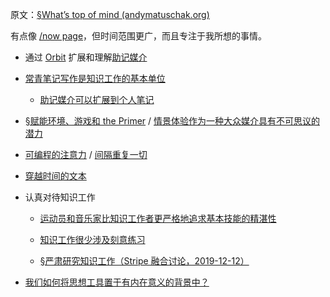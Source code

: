 原文：[§What’s top of mind (andymatuschak.org)](https://notes.andymatuschak.org/zUw5PuD8op9oq8kHvni6sug6eRTNtR9Wqma)

有点像 [/now page](https://sivers.org/nowff)，但时间范围更广，而且专注于我所想的事情。

- 通过 [Orbit](https://notes.andymatuschak.org/z72ioKyd4X48WndtAsfkhnKwsD8o5PaaT384o) 扩展和理解[助记媒介](https://notes.andymatuschak.org/z4rRX3qwSSJRsEkdXKwH2shamgHNeRthrMLiF)

- [常青笔记写作是知识工作的基本单位](https://notes.andymatuschak.org/z3SjnvsB5aR2ddsycyXofbYR7fCxo7RmKW2be)

  - [助记媒介可以扩展到个人笔记](https://notes.andymatuschak.org/z5ARNXtS5VxteskEW91S1yYTgAcLABNXsZuJE)

- [§赋能环境、游戏和 the Primer](https://notes.andymatuschak.org/z244xx3kMf1v8UnkZKUwQBAwBsHLpUgN4YhsG) / [情景体验作为一种大众媒介具有不可思议的潜力](https://notes.andymatuschak.org/z6oXuXLZ7Wq1eBqskyfph2wz9gjohQUKSBFzx)

- [可编程的注意力](https://notes.andymatuschak.org/zJrfPCbY7GcpV9asEc8NTVzXTAV4TvRFMuY6) / [间隔重复一切](https://notes.andymatuschak.org/z59aJSjgqr4B1k1ofoE7ZBF2dv8MeJ1Drf4TQ)

- [穿越时间的文本](https://notes.andymatuschak.org/z73hGbYFm7bjV3yYwK29MvbBZEcwK6kWyduqV)

- 认真对待知识工作

  - [运动员和音乐家比知识工作者更严格地追求基本技能的精湛性](https://notes.andymatuschak.org/z4qhD8UwNAmJDdJUC36BUGp5PEUfgfzZXvkhB)

  - [知识工作很少涉及刻意练习](https://notes.andymatuschak.org/z5BMvN7tZr8wxZdfFHgjvV9Em5HzXPCboardR)

  - [§严肃研究知识工作（Stripe 融合讨论，2019-12-12）](https://notes.andymatuschak.org/z5opHsGrNmCib7YQfLv6XbYURzZgZmx4Mrh5y)

- [我们如何将思想工具置于有内在意义的背景中？](https://notes.andymatuschak.org/zKQs1fYnn4uzdws1KZc9pxkT3NUHastcMYq)